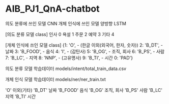 # AIB_PJ1_QnA-chatbot

의도 분류에 쓰인 모델 CNN
개체 인식에 쓰인 모델 양방향 LSTM 

[의도 분류 모델 class]
인사    0
욕설    1
주문    2
예약    3
기타    4

[개체 인식에 쓰인 모델 class]
{1: 'O', - (한글 이외(외국어, 한자, 숫자))
 2: 'B_DT', - 날짜
 3: 'B_FOOD', - 음식
 4: 'I', - (감탄사)
 5: 'B_OG', - 조직, 회사
 6: 'B_PS', - 사람
 7: 'B_LC', - 지역
 8: 'NNP', - (고유명사)
 9: 'B_TI', - 시간
 0: 'PAD'}

의도 분류 모델 학습데이터
models/intent/total_train_data.csv

개체 인식 모델 학습데이터
models/ner/ner_train.txt




'O'  이외(기타)
'B_DT'  날짜
'B_FOOD'  음식
'B_OG'  조직, 회사
'B_PS'  사람
'B_LC'  지역
'B_TI'  시간